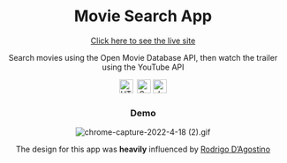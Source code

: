 <h1 align="center">Movie Search App</h1>

<div align="center"><a target="_blank"href="https://moviesearchappjs.netlify.app">Click here to see the live site</a><div>
 
<p align="center">Search movies using the Open Movie Database API, then watch the trailer using the YouTube API</p>

<div align="center"><img src="https://img.shields.io/badge/HTML5-282C34?logo=html5&logoColor=E34F26" alt="HTML5 logo" title="HTML5" height="25" />
  &nbsp;<img src="https://img.shields.io/badge/Sass-282C34?logo=sass&logoColor=CC6699" alt="Sass logo" title="Sass" height="25" />&nbsp;<img src="https://img.shields.io/badge/JavaScript-282C34?logo=javascript&logoColor=F7DF1E" alt="JavaScript logo" title="JavaScript" height="25" /></div>
 

### Demo
![chrome-capture-2022-4-18 (2).gif](https://github.com/jakesmileydev/moviesearchapp/blob/master/images/chrome-capture-2022-4-18%20(2).gif?raw=true)


The design for this app was <strong>heavily</strong> influenced by <a href="https://rodrigodagostino.com/en/">Rodrigo D’Agostino</a>
